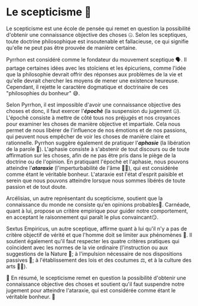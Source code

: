 # Le scepticisme 🤨

Le scepticisme est une école de pensée qui remet en question la possibilité d'obtenir une connaissance objective des choses 🤐. Selon les sceptiques, toute doctrine philosophique est insoutenable et fallacieuse, ce qui signifie qu'elle ne peut pas être prouvée de manière certaine.

Pyrrhon est considéré comme le fondateur du mouvement sceptique 🗣. Il partage certaines idées avec les stoïciens et les épicuriens, comme l'idée que la philosophie devrait offrir des réponses aux problèmes de la vie et qu'elle devrait chercher les moyens de mener une existence heureuse. Cependant, il rejette le caractère dogmatique et doctrinaire de ces "philosophies du bonheur" 😅.

Selon Pyrrhon, il est impossible d'avoir une connaissance objective des choses et donc, il faut exercer l'***épochè*** (la suspension du jugement 🤐). L'épochè consiste à mettre de côté tous nos préjugés et nos croyances pour examiner les choses de manière objective et impartiale. Cela nous permet de nous libérer de l'influence de nos émotions et de nos passions, qui peuvent nous empêcher de voir les choses de manière claire et rationnelle. Pyrrhon suggère également de pratiquer l'***aphasie*** (la libération de la parole 💬). L'aphasie consiste à s'abstenir de tout discours ou de toute affirmation sur les choses, afin de ne pas être pris dans le piège de la doctrine ou de l'opinion. En pratiquant l'épochè et l'aphasie, nous pouvons atteindre l'***ataraxie*** (l'imperturbabilité de l'âme 🧘‍♀️), qui est considérée comme étant le véritable bonheur. L'ataraxie est l'état d'esprit paisible et serein que nous pouvons atteindre lorsque nous sommes libérés de toute passion et de tout doute.

Arcélisias, un autre représentant du scepticisme, soutient que la connaissance du monde ne consiste qu'en opinions probables🎲. Carnéade, quant à lui, propose un critère empirique pour guider notre comportement, en acceptant le raisonnement qui paraît le plus convaincant😏.

Sextus Empiricus, un autre sceptique, affirme quant à lui qu'il n'y a pas de critère objectif de vérité et que l'homme doit se limiter aux phénomènes 👀. Il soutient également qu'il faut respecter les quatre critères pratiques qui coïncident avec les normes de la vie ordinaire (l'instruction ou aux suggestions de la Nature 🌿; à l'impulsion nécessaire de nos dispositions passives 💪; à l'établissement des lois et des coutumes ⚖, et à la culture des arts 🎻🎨).

:thinking: En résumé, le scepticisme remet en question la possibilité d'obtenir une connaissance objective des choses et soutient qu'il faut suspendre notre jugement pour atteindre l'ataraxie, qui est considérée comme étant le véritable bonheur. :dizzy:

